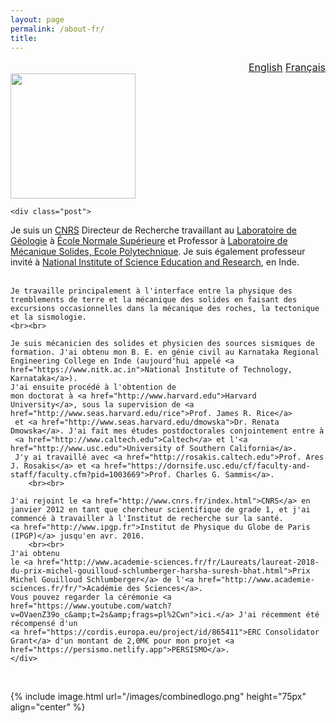 ```yaml
---
layout: page
permalink: /about-fr/
title:
---
```



<div id="watchbtn" style="text-align:right;font-size:12pt">
   <a href="{{site.baseurl}}/about/" style="font-size:100%">English</a>
   <a href="{{site.baseurl}}/about-fr/" style="font-size:100%">Français</a>
</div>


<div class="harsha">
	<div class="member">
		<img src="{{ base }}/images/Harsha.jpg" width="200px">
	<div class="harshaweb">
		<a href="http://scholar.google.com/citations?user=ZHskR34AAAAJ&hl=en&oi=ao"><i class="ai ai-google-scholar-square ai-4x"></i></a>
		<a href="https://orcid.org/0000-0003-0361-1854"><i class="ai ai-orcid-square ai-4x"></i></a>
		<a href="{{site.baseurl}}/files/CurriculumVitae.pdf"><i class="ai ai-cv-square ai-4x"></i></a>
	</div>
</div>

	<div class="post">
Je suis un <a href="http://www.cnrs.fr/index.php/en">CNRS</a> Directeur de Recherche travaillant au <a href="http://www.geologie.ens.fr">Laboratoire de Géologie</a> à <a href="http://www.ens.fr">École Normale Supérieure</a> et Professor à <a href="https://portail.polytechnique.edu/lms/en">Laboratoire de Mécanique Solides, Ecole Polytechnique</a>. Je suis également professeur invité à <a href="https://www.niser.ac.in">National Institute of Science Education and Research</a>, en Inde.
	<br><br>
	
	Je travaille principalement à l'interface entre la physique des tremblements de terre et la mécanique des solides en faisant des excursions occasionnelles dans la mécanique des roches, la tectonique et la sismologie. 
	<br><br>

	Je suis mécanicien des solides et physicien des sources sismiques de formation. J'ai obtenu mon B. E. en génie civil au Karnataka Regional Engineering College en Inde (aujourd'hui appelé <a href="https://www.nitk.ac.in">National Institute of Technology, Karnataka</a>). 
	J'ai ensuite procédé à l'obtention de 
	mon doctorat à <a href="http://www.harvard.edu">Harvard University</a>, sous la supervision de <a href="http://www.seas.harvard.edu/rice">Prof. James R. Rice</a>
	 et <a href="http://www.seas.harvard.edu/dmowska">Dr. Renata Dmowska</a>. J'ai fait mes études postdoctorales conjointement entre à 
	 <a href="http://www.caltech.edu">Caltech</a> et l'<a href="http://www.usc.edu">University of Southern California</a>. 
	 J'y ai travaillé avec <a href="http://rosakis.caltech.edu">Prof. Ares J. Rosakis</a> et <a href="https://dornsife.usc.edu/cf/faculty-and-staff/faculty.cfm?pid=1003669">Prof. Charles G. Sammis</a>.
	 	<br><br>

	J'ai rejoint le <a href="http://www.cnrs.fr/index.html">CNRS</a> en janvier 2012 en tant que chercheur scientifique de grade 1, et j'ai commencé à travailler à l'Institut de recherche sur la santé. 
	<a href="http://www.ipgp.fr">Institut de Physique du Globe de Paris (IPGP)</a> jusqu'en avr. 2016. 
		<br><br>
	J'ai obtenu 
	le <a href="http://www.academie-sciences.fr/fr/Laureats/laureat-2018-du-prix-michel-gouilloud-schlumberger-harsha-suresh-bhat.html">Prix Michel Gouilloud Schlumberger</a> de l'<a href="http://www.academie-sciences.fr/fr/">Académie des Sciences</a>. 
	Vous pouvez regarder la cérémonie <a href="https://www.youtube.com/watch?v=OVaenZ39o_c&amp;t=2s&amp;frags=pl%2Cwn">ici.</a> J'ai récemment été récompensé d'un 
	<a href="https://cordis.europa.eu/project/id/865411">ERC Consolidator Grant</a> d'un montant de 2,0M€ pour mon projet <a href="https://persismo.netlify.app">PERSISMO</a>.
	</div>

</div>

<br>

{% include image.html url="/images/combinedlogo.png" height="75px" align="center" %}
